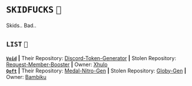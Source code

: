 # `SKIDFUCKS` `🤡`
Skids.. Bad..

## `LIST` `📜`
**[`Void`](https://github.com/VoidDev1337)** **|** Their Repository: [Discord-Token-Generator](https://github.com/VoidDev1337/Discord-Token-Generator) **|** Stolen Repository: [Request-Member-Booster](https://github.com/xhuloo/request-member-booster) **|** Owner: [Xhulo](https://github.com/xhuloo) <br>
**[`Qoft`](https://github.com/qoft)** **|** Their Repository: [Medal-Nitro-Gen](https://github.com/Qoft/medal-nitro-gen) **|** Stolen Repository: [Globy-Gen](https://github.com/bbambiku/promo-gen) **|** Owner: [Bambiku](https://github.com/bbambiku)
